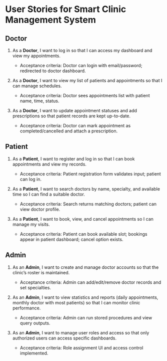 # User Stories for Smart Clinic Management System

## Doctor
1. As a **Doctor**, I want to log in so that I can access my dashboard and view my appointments.
   - Acceptance criteria: Doctor can login with email/password; redirected to doctor dashboard.

2. As a **Doctor**, I want to view my list of patients and appointments so that I can manage schedules.
   - Acceptance criteria: Doctor sees appointments list with patient name, time, status.

3. As a **Doctor**, I want to update appointment statuses and add prescriptions so that patient records are kept up-to-date.
   - Acceptance criteria: Doctor can mark appointment as completed/cancelled and attach a prescription.

## Patient
1. As a **Patient**, I want to register and log in so that I can book appointments and view my records.
   - Acceptance criteria: Patient registration form validates input; patient can log in.

2. As a **Patient**, I want to search doctors by name, specialty, and available time so I can find a suitable doctor.
   - Acceptance criteria: Search returns matching doctors; patient can view doctor profile.

3. As a **Patient**, I want to book, view, and cancel appointments so I can manage my visits.
   - Acceptance criteria: Patient can book available slot; bookings appear in patient dashboard; cancel option exists.

## Admin
1. As an **Admin**, I want to create and manage doctor accounts so that the clinic’s roster is maintained.
   - Acceptance criteria: Admin can add/edit/remove doctor records and set specialties.

2. As an **Admin**, I want to view statistics and reports (daily appointments, monthly doctor with most patients) so that I can monitor clinic performance.
   - Acceptance criteria: Admin can run stored procedures and view query outputs.

3. As an **Admin**, I want to manage user roles and access so that only authorized users can access specific dashboards.
   - Acceptance criteria: Role assignment UI and access control implemented.
